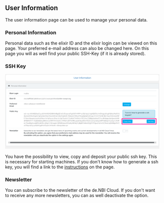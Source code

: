 ## User Information

The user information page can be used to manage your personal data.

### Personal Information

Personal data such as the elixir ID and the elixir login can be viewed on this page.
Your preferred e-mail address can also be changed here. 
On this page you will as well find your public SSH-Key (if it is already stored).


### SSH Key

![setcopypublickey](img/user_information.png)

You have the possibility to view, copy and deposit your public ssh key. This is necessary for starting machines. If you don't know how to generate a ssh key, you will find a link to the [instructions](../quickstart.md#generate-ssh-keys) on the page.

### Newsletter

You can subscribe to the newsletter of the de.NBI Cloud. If you don't want to receive any more newsletters, you can as well deactivate the option.
